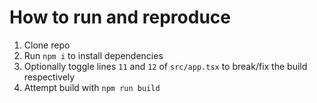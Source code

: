 # How to run and reproduce

1. Clone repo
2. Run `npm i` to install dependencies
3. Optionally toggle lines `11` and `12` of `src/app.tsx` to break/fix the build respectively
4. Attempt build with `npm run build`